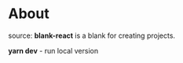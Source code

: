 # About
source: **blank-react** is a blank for creating projects.

**yarn dev** -  run local version


